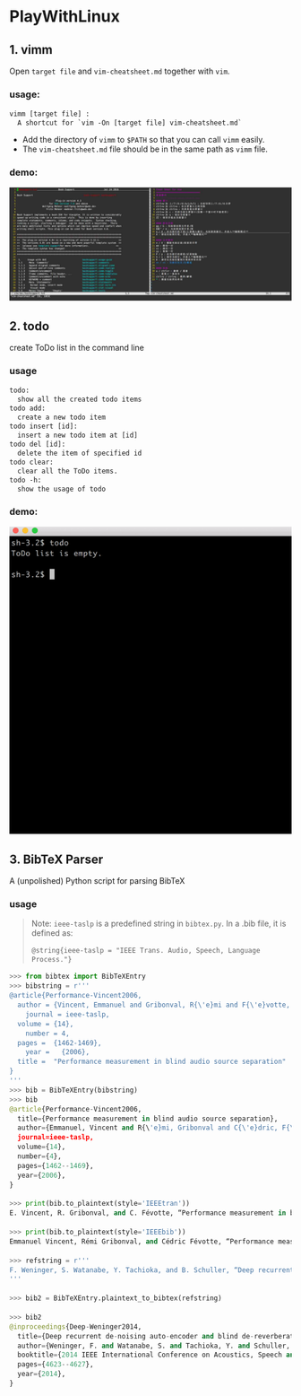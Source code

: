 # PlayWithLinux

## 1. vimm
Open `target file` and `vim-cheatsheet.md` together with `vim`.

### usage:
```
vimm [target file] :
  A shortcut for `vim -On [target file] vim-cheatsheet.md`
```
+ Add the directory of `vimm` to `$PATH` so that you can call `vimm` easily.
+ The `vim-cheatsheet.md` file should be in the same path as `vimm` file.

### demo:
![demo](vimm/demo.jpg)

## 2. todo

create ToDo list in the command line

### usage

```
todo:
  show all the created todo items
todo add:
  create a new todo item
todo insert [id]:
  insert a new todo item at [id]
todo del [id]:
  delete the item of specified id
todo clear:
  clear all the ToDo items.
todo -h:
  show the usage of todo
```

### demo:

![demo](todo/demo.gif)

## 3. BibTeX Parser

A (unpolished) Python script for parsing BibTeX

### usage

> Note: `ieee-taslp` is a predefined string in `bibtex.py`. In a .bib file, it is defined as:
> ```
> @string{ieee-taslp = "IEEE Trans. Audio, Speech, Language Process."}
> ```

```python
>>> from bibtex import BibTeXEntry
>>> bibstring = r'''
@article{Performance-Vincent2006,
  author = {Vincent, Emmanuel and Gribonval, R{\'e}mi and F{\'e}votte, C{\'e}dric}, 
    journal = ieee-taslp, 
  volume = {14}, 
    number = 4, 
  pages =  {1462-1469}, 
    year =   {2006}, 
  title =  "Performance measurement in blind audio source separation" 
}
'''
>>> bib = BibTeXEntry(bibstring)
>>> bib
@article{Performance-Vincent2006,
  title={Performance measurement in blind audio source separation},
  author={Emmanuel, Vincent and R{\'e}mi, Gribonval and C{\'e}dric, F{\'e}votte},
  journal=ieee-taslp,
  volume={14},
  number={4},
  pages={1462--1469},
  year={2006},
}

>>> print(bib.to_plaintext(style='IEEEtran'))
E. Vincent, R. Gribonval, and C. Févotte, “Performance measurement in blind audio source separation,” IEEE Trans. Audio, Speech, Language Process., vol. 14, no. 4, pp. 1462–1469, 2006.

>>> print(bib.to_plaintext(style='IEEEbib'))
Emmanuel Vincent, Rémi Gribonval, and Cédric Févotte, “Performance measurement in blind audio source separation,” IEEE Trans. Audio, Speech, Language Process., vol. 14, no. 4, pp. 1462–1469, 2006.

>>> refstring = r'''
F. Weninger, S. Watanabe, Y. Tachioka, and B. Schuller, “Deep recurrent de-noising auto-encoder and blind de-reverberation for reverberated speech recognition,” in 2014 IEEE International Conference on Acoustics, Speech and Signal Processing (ICASSP). IEEE, 2014, pp. 4623–4627.
'''

>>> bib2 = BibTeXEntry.plaintext_to_bibtex(refstring)

>>> bib2
@inproceedings{Deep-Weninger2014,
  title={Deep recurrent de-noising auto-encoder and blind de-reverberation for reverberated speech recognition},
  author={Weninger, F. and Watanabe, S. and Tachioka, Y. and Schuller, B.},
  booktitle={2014 IEEE International Conference on Acoustics, Speech and Signal Processing (ICASSP). IEEE},
  pages={4623--4627},
  year={2014},
}

```
